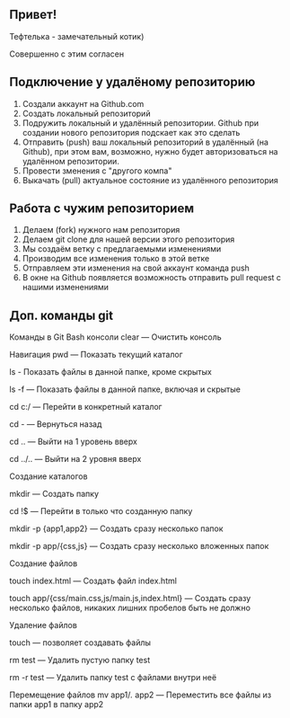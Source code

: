 ## Привет!

Тефтелька - замечательный котик)

Совершенно с этим согласен

## Подключение у удалёному репозиторию

1. Создали аккаунт на Github.com
2. Создать локальный репозиторий
3. Подружить локальный и удалённый репозитории. Github при создании нового репозитория подскает как это сделать
4. Отправить (push) ваш локальный репозиторий в удалённый (на Github), при этом вам, возможно, нужно будет авторизоваться на удалённом репозитории.
5. Провести зменения с "другого компа"
6. Выкачать (pull) актуальное состояние из удалённого репозитория


## Работа с чужим репозиторием

1. Делаем (fork) нужного нам репозитория
2. Делаем git clone для нашей версии этого репозитория
3. Мы создаём ветку с предлагаемыми изменениями
4. Производим все изменения только в этой ветке
5. Отправляем эти изменения на свой аккаунт команда push
6. В окне на Github появляется возможность отправить pull request с нашими изменениями

## Доп. команды git

Команды в Git Bash консоли
clear — Очистить консоль

Навигация
pwd — Показать текущий каталог

ls - Показать файлы в данной папке, кроме скрытых

ls -f — Показать файлы в данной папке, включая и скрытые

cd c:/ — Перейти в конкретный каталог

cd - — Вернуться назад

cd .. — Выйти на 1 уровень вверх

cd ../.. — Выйти на 2 уровня вверх


Создание каталогов

mkdir — Создать папку

cd !$ — Перейти в только что созданную папку

mkdir -p {app1,app2} — Создать сразу несколько папок

mkdir -p app/{css,js} — Создать сразу несколько вложенных папок


Создание файлов

touch index.html — Создать файл index.html

touch app/{css/main.css,js/main.js,index.html} — Создать сразу несколько файлов, никаких лишних пробелов быть не должно

Удаление файлов

touch — позволяет создавать файлы

rm test — Удалить пустую папку test

rm -r test — Удалить папку test с файлами внутри неё


Перемещение файлов
mv app1/*.* app2 — Переместить все файлы из папки app1 в папку app2
